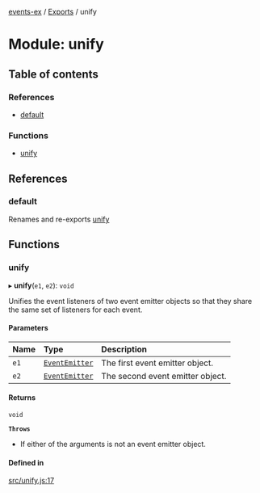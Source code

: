 [events-ex](../README.md) / [Exports](../modules.md) / unify

# Module: unify

## Table of contents

### References

- [default](unify.md#default)

### Functions

- [unify](unify.md#unify)

## References

### default

Renames and re-exports [unify](unify.md#unify)

## Functions

### unify

▸ **unify**(`e1`, `e2`): `void`

Unifies the event listeners of two event emitter objects so that they share the same set of listeners for each event.

#### Parameters

| Name | Type | Description |
| :------ | :------ | :------ |
| `e1` | [`EventEmitter`](../classes/event_emitter.EventEmitter.md) | The first event emitter object. |
| `e2` | [`EventEmitter`](../classes/event_emitter.EventEmitter.md) | The second event emitter object. |

#### Returns

`void`

**`Throws`**

- If either of the arguments is not an event emitter object.

#### Defined in

[src/unify.js:17](https://github.com/snowyu/events-ex.js/blob/e575b9f/src/unify.js#L17)
